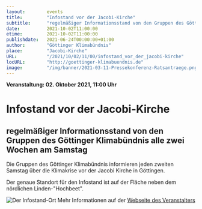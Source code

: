 ```yaml
---
layout:        events
title:         "Infostand vor der Jacobi-Kirche"
subtitle:      "regelmäßiger Informationsstand von den Gruppen des Göttinger Klimabündnis alle zwei Wochen am Samstag"
date:          2021-10-02T11:00:00
etime:         2021-10-02T11:00:00
publishdate:   2021-06-24T00:00:00+01:00
author:        "Göttinger Klimabündnis"
place:         "Jacobi-Kirche"
URL:           "/2021/10/02/11/00/infostand_vor_der_jacobi-kirche"
locURL:        "http://goettinger-klimabuendnis.de"
image:         "/img/banner/2021-03-11-Pressekonferenz-Ratsantraege.png"
---
```


**Veranstaltung: 02. Oktober 2021, 11:00 Uhr**

Infostand vor der Jacobi-Kirche
===========

regelmäßiger Informationsstand von den Gruppen des Göttinger Klimabündnis alle zwei Wochen am Samstag
-----------

Die Gruppen des Göttinger Klimabündnis informieren jeden zweiten Samstag
über die Klimakrise vor der Jacobi Kirche in Göttingen.

Der genaue Standort für den Infostand ist auf der Fläche neben dem nördlichen
Linden-"Hochbeet".

![Der Infostand-Ort](/img/event/Infostand_Jacobi.png)
Mehr Informationen auf der [Webseite des Veranstalters](http://goettinger-klimabuendnis.de)
